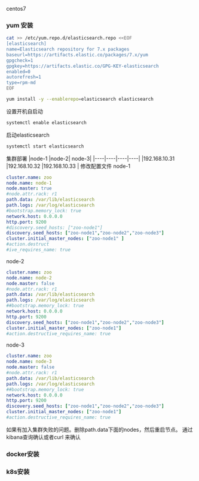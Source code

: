 centos7
### yum 安装
```sh
cat >> /etc/yum.repo.d/elasticsearch.repo <<EOF
[elasticsearch]
name=Elasticsearch repository for 7.x packages
baseurl=https://artifacts.elastic.co/packages/7.x/yum
gpgcheck=1
gpgkey=https://artifacts.elastic.co/GPG-KEY-elasticsearch
enabled=0
autorefresh=1
type=rpm-md
EOF
```
```sh
yum install -y --enablerepo=elasticsearch elasticsearch
```
设置开机自启动
```sh
systemctl enable elasticsearch
```
启动elasticsearch
```sh
systemctl start elasticsearch
```
集群部署
|node-1 |node-2| node-3|
|----|----|----|----|
|192.168.10.31 |192.168.10.32 |192.168.10.33 |
修改配置文件
node-1
```yaml
cluster.name: zoo
node.name: node-1
node.master: true
#node.attr.rack: r1
path.data: /var/lib/elasticsearch
path.logs: /var/log/elasticsearch
#bootstrap.memory_lock: true
network.host: 0.0.0.0
http.port: 9200
#discovery.seed_hosts: ["zoo-node1"]
discovery.seed_hosts: ["zoo-node1","zoo-node2","zoo-node3"]
cluster.initial_master_nodes: ["zoo-node1" ]
#action.destruct
#ive_requires_name: true
```
node-2
```yaml
cluster.name: zoo
node.name: node-2
node.master: false
#node.attr.rack: r1
path.data: /var/lib/elasticsearch
path.logs: /var/log/elasticsearch
##bootstrap.memory_lock: true
network.host: 0.0.0.0
http.port: 9200
discovery.seed_hosts: ["zoo-node1","zoo-node2","zoo-node3"]
cluster.initial_master_nodes: ["zoo-node1"]
#action.destructive_requires_name: true
```
node-3
```yaml
cluster.name: zoo
node.name: node-3
node.master: false
#node.attr.rack: r1
path.data: /var/lib/elasticsearch
path.logs: /var/log/elasticsearch
##bootstrap.memory_lock: true
network.host: 0.0.0.0
http.port: 9200
discovery.seed_hosts: ["zoo-node1","zoo-node2","zoo-node3"]
cluster.initial_master_nodes: ["zoo-node1"]
#action.destructive_requires_name: true
```

如果有加入集群失败的问题。删除path.data下面的nodes，然后重启节点。
通过kibana查询确认或者curl 来确认
### docker安装

### k8s安装